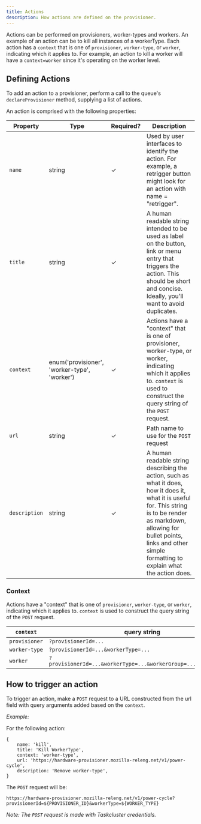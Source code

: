 ```yaml
---
title: Actions
description: How actions are defined on the provisioner.
---
```


Actions can be performed on provisioners, worker-types and workers. An example of an action
can be to kill all instances of a workerType. Each action has a `context` that is one of
`provisioner`, `worker-type`, or `worker`, indicating which it applies to. For example,
an action to kill a worker will have a `context=worker` since it's operating on the worker level.

## Defining Actions
To add an action to a provisioner, perform a call to the queue's `declareProvisioner` method,
supplying a list of actions.

An action is comprised with the following properties:

| Property      | Type                                         | Required? | Description                                                                                                                                                                                                                                         |
|---------------|----------------------------------------------|-----------|-----------------------------------------------------------------------------------------------------------------------------------------------------------------------------------------------------------------------------------------------------|
| `name`        | string                                       | ✓         | Used by user interfaces to identify the action. For example, a retrigger button might look for an action with name = "retrigger".                                                                                                                   |
| `title`       | string                                       | ✓         | A human readable string intended to be used as label on the button, link or menu entry that triggers the action. This should be short and concise. Ideally, you'll want to avoid duplicates.                                                        |
| `context`     | enum('provisioner', 'worker-type', 'worker') | ✓         | Actions have a "context" that is one of provisioner, worker-type, or worker, indicating which it applies to. `context` is used to construct the query string of the `POST` request.                                                                 |
| `url`         | string                                       | ✓         | Path name to use for the `POST` request                                                                                                                                                                                                             |
| `description` | string                                       | ✓         | A human readable string describing the action, such as what it does, how it does it, what it is useful for. This string is to be render as markdown, allowing for bullet points, links and other simple formatting to explain what the action does. |


### Context
Actions have a "context" that is one of `provisioner`, `worker-type`, or `worker`, indicating which it applies to. `context`
is used to construct the query string of the `POST` request.

| `context`     | query string                                                     |
|---------------|------------------------------------------------------------------|
| `provisioner` | `?provisionerId=...`                                             |
| `worker-type` | `?provisionerId=...&workerType=...`                              |
| `worker`      | `?provisionerId=...&workerType=...&workerGroup=...&workerId=...` |

## How to trigger an action
To trigger an action, make a `POST` request to a URL constructed from the url field with query
arguments added based on the `context`.
  
_Example:_

For the following action:
```
{
    name: 'kill',
    title: 'Kill WorkerType',
    context: 'worker-type',
    url: 'https://hardware-provisioner.mozilla-releng.net/v1/power-cycle',
    description: 'Remove worker-type',
}
```

The `POST` request will be:

```
https://hardware-provisioner.mozilla-releng.net/v1/power-cycle?provisionerId=${PROVISIONER_ID}&workerType=${WORKER_TYPE}
```

_Note: The `POST` request is made with Taskcluster credentials._
